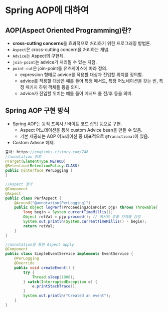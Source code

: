 # Spring AOP에 대하여

## AOP(Aspect Oriented Programming)란?
- **cross-cutting concerns**을 효과적으로 처리하기 위한 프로그래밍 방법론.
- ```Aspect```은 cross-cutting concern을 처리하는 개념.
- ```Advice```는 Aspect의 구현체.
- ```join-point```는 advice가 처리될 수 있는 지점.
- ```point-cut```은 join-point를 유즈케이스에 따라 정의.
  - expression 형태로 advice를 적용할 대상과 진입할 위치를 정의함.
  - advice를 적용할 대상은 예를 들어 특정 메서드, 특정 어노네이션을 갖는 빈, 특정 패키지 하위 객체들 등을 의미.
  - advice가 진입할 위치는 예를 들어 메서드 콜 전/후 등을 의미.

## Spring AOP 구현 방식
- Spring AOP는 동적 프록시 / 바이트 코드 삽입 등으로 구현.
	- Aspect 어노테이션을 통해 custom Advice bean을 만들 수 있음. 
	- 기본 제공되는 AOP 어노테이션 중 대표적으로 ```@Tranactional```이 있음.
- Custom Advice 예제.
```java
출처: https://engkimbs.tistory.com/746
//annotation 정의
@Target(ElementType.METHOD)
@Retention(RetentionPolicy.CLASS)
public @interface PerLogging {
}

//Aspect 정의
@Component
@Aspect
public class PerfAspect {
    @Around("@annotation(PerLogging)")
    public Object logPerf(ProceedingJoinPoint pjp) throws Throwable{
        long begin = System.currentTimeMillis();
        Object retVal = pjp.proceed(); // 메서드 호출 자체를 감쌈
        System.out.println(System.currentTimeMillis() - begin);
        return retVal;
    }
}

//annotation을 통한 Aspect apply
@Component
public class SimpleEventService implements EventService {
    @PerLogging
    @Override
    public void createEvent() {
        try {
            Thread.sleep(1000);
        } catch(InterruptedException e) {
            e.printStackTrace();
        }
        System.out.println("Created an event");
    }
}
```